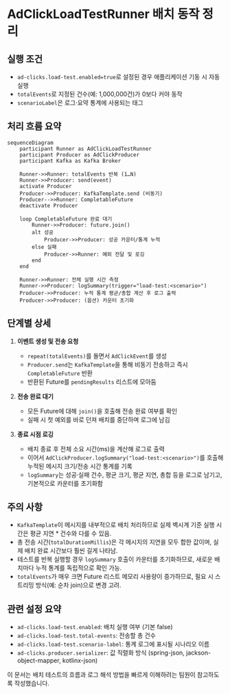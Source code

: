 # AdClickLoadTestRunner 배치 동작 정리

## 실행 조건
- `ad-clicks.load-test.enabled=true`로 설정된 경우 애플리케이션 기동 시 자동 실행
- `totalEvents`로 지정된 건수(예: 1,000,000건)가 0보다 커야 동작
- `scenarioLabel`은 로그·요약 통계에 사용되는 태그

## 처리 흐름 요약
```mermaid
sequenceDiagram
    participant Runner as AdClickLoadTestRunner
    participant Producer as AdClickProducer
    participant Kafka as Kafka Broker

    Runner->>Runner: totalEvents 반복 (1…N)
    Runner->>Producer: send(event)
    activate Producer
    Producer->>Producer: KafkaTemplate.send (비동기)
    Producer-->>Runner: CompletableFuture
    deactivate Producer

    loop CompletableFuture 완료 대기
        Runner->>Producer: future.join()
        alt 성공
            Producer->>Producer: 성공 카운터/통계 누적
        else 실패
            Producer->>Runner: 예외 전달 및 로깅
        end
    end

    Runner->>Runner: 전체 실행 시간 측정
    Runner->>Producer: logSummary(trigger="load-test:<scenario>")
    Producer->>Producer: 누적 통계 평균/총합 계산 후 로그 출력
    Producer->>Producer: (옵션) 카운터 초기화
```

## 단계별 상세
1. **이벤트 생성 및 전송 요청**
   - `repeat(totalEvents)`를 돌면서 `AdClickEvent`를 생성
   - `Producer.send`는 `KafkaTemplate`을 통해 비동기 전송하고 즉시 `CompletableFuture` 반환
   - 반환된 Future를 `pendingResults` 리스트에 모아둠

2. **전송 완료 대기**
   - 모든 Future에 대해 `join()`을 호출해 전송 완료 여부를 확인
   - 실패 시 첫 예외를 바로 던져 배치를 중단하며 로그에 남김

3. **종료 시점 로깅**
   - 배치 종료 후 전체 소요 시간(ms)을 계산해 로그로 출력
   - 이어서 `AdClickProducer.logSummary("load-test:<scenario>")`를 호출해 누적된 메시지 크기/전송 시간 통계를 기록
   - `logSummary`는 성공·실패 건수, 평균 크기, 평균 지연, 총합 등을 로그로 남기고, 기본적으로 카운터를 초기화함

## 주의 사항
- `KafkaTemplate`이 메시지를 내부적으로 배치 처리하므로 실제 벽시계 기준 실행 시간은 평균 지연 * 건수와 다를 수 있음.
- 총 전송 시간(`totalDurationMillis`)은 각 메시지의 지연을 모두 합한 값이며, 실제 배치 완료 시간보다 훨씬 길게 나타남.
- 테스트를 반복 실행할 경우 `logSummary` 호출이 카운터를 초기화하므로, 새로운 배치마다 누적 통계를 독립적으로 확인 가능.
- `totalEvents`가 매우 크면 Future 리스트 메모리 사용량이 증가하므로, 필요 시 스트리밍 방식(예: 순차 join)으로 변경 고려.

## 관련 설정 요약
- `ad-clicks.load-test.enabled`: 배치 실행 여부 (기본 false)
- `ad-clicks.load-test.total-events`: 전송할 총 건수
- `ad-clicks.load-test.scenario-label`: 통계 로그에 표시될 시나리오 이름
- `ad-clicks.producer.serializer`: 값 직렬화 방식 (spring-json, jackson-object-mapper, kotlinx-json)

이 문서는 배치 테스트의 흐름과 로그 해석 방법을 빠르게 이해하려는 팀원이 참고하도록 작성했습니다.
